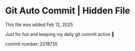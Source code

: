 # Git Auto Commit | Hidden File

This file was added Feb 12, 2025

Just for fun and keeping my daily git commit active 🤪

commit number: 2218735
